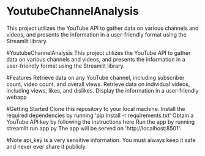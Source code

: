 # YoutubeChannelAnalysis
This project utilizes the YouTube API to gather data on various channels and videos, and presents the information in a user-friendly format using the Streamlit library.

#YoutubeChannelAnalysis
This project utilizes the YouTube API to gather data on various channels and videos, and presents the information in a user-friendly format using the Streamlit library.

#Features
Retrieve data on any YouTube channel, including subscriber count, video count, and overall views. Retrieve data on individual videos, including views, likes, and dislikes. Display the information in a user-friendly webapp

#Getting Started
Clone this repository to your local machine. Install the required dependencies by running 'pip install -r requirements.txt' Obtain a YouTube API key by following the instructions here Run the app by running streamlit run app.py The app will be served on 'http://localhost:8501'.

#Note
api_key is a very sensitive information. You must always keep it safe and never ever share it publicly.

